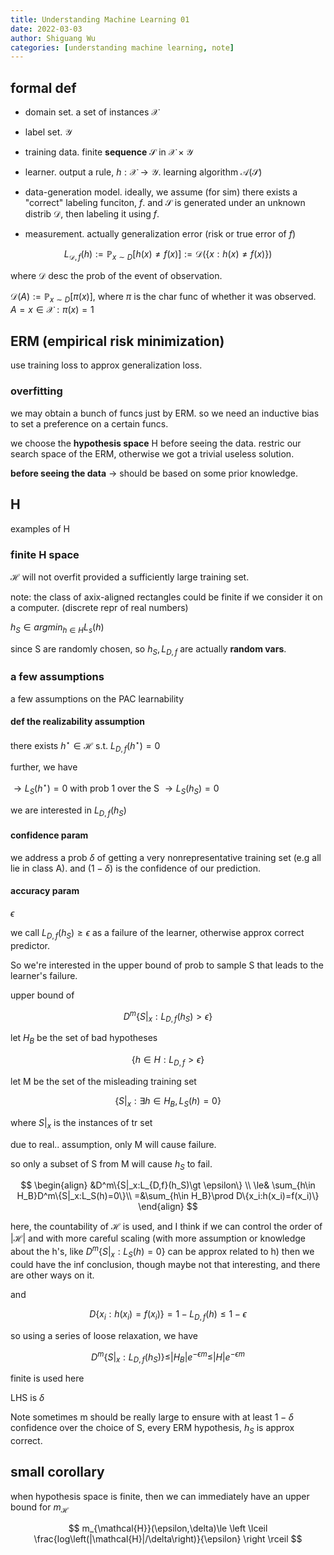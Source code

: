 ```yaml
---
title: Understanding Machine Learning 01
date: 2022-03-03
author: Shiguang Wu
categories: [understanding machine learning, note]
---
```


## formal def

- domain set. a set of instances $\mathcal{X}$

- label set. $\mathcal{Y}$

- training data. finite **sequence** $\mathcal{S}$ in $\mathcal{X}\times \mathcal{Y}$

- learner. output a rule, $h:\mathcal{X}\rightarrow\mathcal{Y}$. learning algorithm $\mathcal{A(S)}$

- data-generation model. ideally, we assume (for sim) there exists a \"correct\" labeling funciton, $f$. and $\mathcal{S}$ is generated under an unknown distrib $\mathcal{D}$, then labeling it using $f$.

- measurement. actually generalization error (risk or true error of $f$)

$$
L_{\mathcal{D},f}(h):=\mathbb{P}_{x\sim D}[h(x)\neq f(x)]:=\mathcal{D}(\{x:h(x)\neq f(x)\})
$$

where $\mathcal{D}$ desc the prob of the event of observation.

$\mathcal{D}(A):=\mathbb{P}_{x\sim D}[\pi(x)]$, where $\pi$ is the char func of whether it was observed. $A={x\in \mathcal{X}:\pi(x)=1}$

## ERM (empirical risk minimization)

use training loss to approx generalization loss.

### overfitting

we may obtain a bunch of funcs just by ERM. so we need an inductive bias to set a preference on a certain funcs.

we choose the **hypothesis space** H before seeing the data. restric our search space of the ERM, otherwise we got a trivial useless solution.

**before seeing the data** $\rightarrow$ should be based on some prior knowledge.

## H

examples of H

### finite H space

$\mathcal{H}$ will not overfit provided a sufficiently large training set.

note: the class of axix-aligned rectangles could be finite if we consider it on a computer. (discrete repr of real numbers)

$h_S\in argmin_{h\in H}L_s(h)$

since S are randomly chosen, so $h_S,L_{D,f}$ are actually **random vars**.

### a few assumptions

a few assumptions on the PAC learnability

#### **def** the realizability assumption

there exists $h^\star\in\mathcal{H}$ s.t. $L_{D,f}(h^\star)=0$

further, we have

$\rightarrow L_S(h^\star)=0 \text{ with prob 1 over the S }\rightarrow L_S(h_S)=0$

we are interested in $L_{D,f}(h_S)$

#### confidence param

we address a prob $\delta$ of getting a very nonrepresentative training set (e.g all lie in class A). and $(1-\delta)$ is the confidence of our prediction.

#### accuracy param

$\epsilon$

we call $L_{D,f}(h_S)\ge \epsilon$ as a failure of the learner, otherwise approx correct predictor.

So we\'re interested in the upper bound of prob to sample S that leads to the learner's failure.

upper bound of

$$
D^m\{S|_x:L_{D,f}(h_S)\gt \epsilon\}
$$

let $H_B$ be the set of bad hypotheses

$$
\{h\in H: L_{D,f}\gt \epsilon\}
$$

let M be the set of the misleading training set

$$
\{S|_x:\exists h\in H_B, L_S(h)=0\}
$$

where $S|_x$ is the instances of tr set

due to real.. assumption, only M will cause failure.

so only a subset of S from M will cause $h_S$ to fail.

$$
\begin{align}
&D^m\{S|_x:L_{D,f}(h_S)\gt \epsilon\} \\
\le& \sum_{h\in H_B}D^m\{S|_x:L_S(h)=0\}\\
=&\sum_{h\in H_B}\prod D\{x_i:h(x_i)=f(x_i)\}
\end{align}
$$

here, the countability of $\mathcal{H}$ is used, and I think if we can control the order of $|\mathcal{H}|$ and with more careful scaling (with more assumption or knowledge about the h\'s, like $D^m\{S|_x:L_S(h)=0\}$ can be approx related to h) then we could have the inf conclusion, though maybe not that interesting, and there are other ways on it.

and

$$
D\{x_i:h(x_i)=f(x_i)\}=1-L_{D,f}(h)\le 1-\epsilon
$$

so using a series of loose relaxation, we have

$$
D^m\{S|_x:L_{D,f}(h_S)\}\le |H_B|e^{-\epsilon m}\le |H|e^{-\epsilon m}
$$

finite is used here

LHS is $\delta$

Note sometimes m should be really large to ensure with at least $1-\delta$ confidence over the choice of S, every ERM hypothesis, $h_S$ is approx correct.

## small corollary

when hypothesis space is finite, then we can immediately have an upper bound for $m_{\mathcal{H}}$

$$
m_{\mathcal{H}}(\epsilon,\delta)\le \left \lceil \frac{log\left(|\mathcal{H}|/\delta\right)}{\epsilon} \right \rceil
$$
